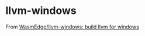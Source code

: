 llvm-windows
============
From [WasmEdge/llvm-windows: build llvm for windows](https://github.com/WasmEdge/llvm-windows)
